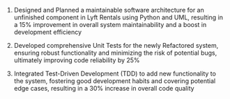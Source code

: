 1. Designed and Planned a maintainable software architecture for an unfinished component in Lyft Rentals using Python
and UML, resulting in a 15% improvement in overall system maintainability and a boost in development efficiency

2. Developed comprehensive Unit Tests for the newly Refactored system, ensuring robust functionality and minimizing
the risk of potential bugs, ultimately improving code reliability by 25%

3. Integrated Test-Driven Development (TDD) to add new functionality to the system, fostering good development habits
and covering potential edge cases, resulting in a 30% increase in overall code quality
